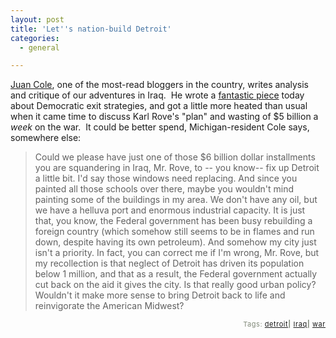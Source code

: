 ```yaml
---
layout: post
title: 'Let''s nation-build Detroit'
categories:
  - general

---
```


<a href="http://www.juancole.com/">Juan Cole</a>, one of the most-read bloggers in the country, writes analysis and critique of our adventures in Iraq.  He wrote a <a href="http://www.juancole.com/2006/06/dems-back-phased-withdrawal.html">fantastic piece</a> today about Democratic exit strategies, and got a little more heated than usual when it came time to discuss Karl Rove's "plan" and wasting of $5 billion a <em>week </em>on the war.  It could be better spend, Michigan-resident Cole says, somewhere else:

<blockquote>Could we please have just one of those $6 billion dollar installments you are squandering in Iraq, Mr. Rove, to -- you know-- fix up Detroit a little bit. I'd say those windows need replacing. And since you painted all those schools over there, maybe you wouldn't mind painting some of the buildings in my area. We don't have any oil, but we have a helluva port and enormous industrial capacity. It is just that, you know, the Federal government has been busy rebuilding a foreign country (which somehow still seems to be in flames and run down, despite having its own petroleum). And somehow my city just isn't a priority. In fact, you can correct me if I'm wrong, Mr. Rove, but my recollection is that neglect of Detroit has driven its population below 1 million, and that as a result, the Federal government actually cut back on the aid it gives the city. Is that really good urban policy? Wouldn't it make more sense to bring Detroit back to life and reinvigorate the American Midwest?</blockquote>
<!-- technorati tags start --><p style="text-align:right;font-size:11px;letter-spacing:.05em;color:#808979;">Tags: <a href="http://www.technorati.com/tag/detroit" rel="tag">detroit</a><strong>|</strong> <a href="http://www.technorati.com/tag/Iraq" rel="tag">Iraq</a><strong>|</strong> <a href="http://www.technorati.com/tag/war" rel="tag">war</a></p><!-- technorati tags end -->
